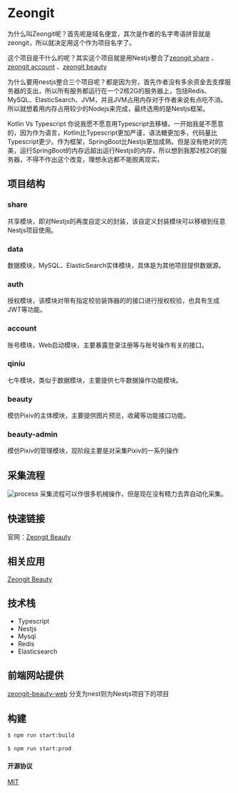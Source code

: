 
# Zeongit

  为什么叫Zeongit呢？首先呢是域名便宜，其次是作者的名字粤语拼音就是zeongit，所以就决定用这个作为项目名字了。
  
  这个项目是干什么的呢？其实这个项目就是用Nestjs整合了[zeongit share](https://github.com/JunJieFu/zeongit-share) 、[zeongit account](https://github.com/JunJieFu/zeongit-account) 、[zeongit beauty](https://github.com/JunJieFu/zeongit-beauty)
  
  为什么要用nestjs整合三个项目呢？都是因为穷，首先作者没有多余资金去支撑服务器的支出，所以所有服务都运行在一个2核2G的服务器上，包括Redis、MySQL、ElasticSearch、JVM，并且JVM占用内存对于作者来说有点吃不消。所以就想着用内存占用较少的Nodejs来完成，最终选用的是Nestjs框架。
  
  Kotlin Vs Typescript
  你说我愿不愿意用Typescript去移植，一开始我是不愿意的，因为作为语言，Kotlin比Typescript更加严谨，语法糖更加多，代码量比Typescript更少。作为框架，SpringBoot比Nestjs更加成熟。但是没有绝对的完美，运行SpringBoot的内存远超出运行Nestjs的内存，所以想到我那2核2G的服务器，不得不作出这个改变，理想永远都不能脱离现实。  
    
## 项目结构  
### share
共享模块，即对Nestjs的再度自定义的封装，该自定义封装模块可以移植到任意Nestjs项目使用。
### data
数据模块，MySQL、ElasticSearch实体模块，具体是为其他项目提供数据源。 
### auth
授权模块，该模块对带有指定校验装饰器的的接口进行授权校验，也具有生成JWT等功能。
### account
账号模块，Web启动模块，主要暴露登录注册等与账号操作有关的接口。
### qiniu
七牛模块，类似于数据模块，主要提供七牛数据操作功能模块。
### beauty
模仿Pixiv的主体模块，主要提供图片预览，收藏等功能接口功能。
### beauty-admin
模仿Pixiv的管理模块，现阶段主要是对采集Pixiv的一系列操作

## 采集流程
![process](https://github.com/JunJieFu/zeongit-nest/tree/master/doc/beauty-admin-process.jpg?raw=true)
采集流程可以作很多机械操作，但是现在没有精力去弄自动化采集。

## 快速链接  
官网：[Zeongit Beauty](http://beauty.zeongit.cn)  

## 相关应用
[Zeongit Beauty](http://beauty.zeongit.cn/)
  
## 技术栈  
 - Typescript
 - Nestjs
 - Mysql 
 - Redis  
 - Elasticsearch  
  

  
## 前端网站提供
[zeongit-beauty-web](https://github.com/JunJieFu/zeongit-beauty-web) 分支为nest则为Nestjs项目下的项目

## 构建  
``` bash  
$ npm run start:build
  
$ npm run start:prod
```  

#### 开源协议  
[MIT](https://opensource.org/licenses/MIT)
